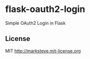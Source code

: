 # flask-oauth2-login

Simple OAuth2 Login in Flask

## License

MIT
http://marksteve.mit-license.org
